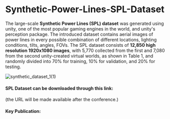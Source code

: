 # Synthetic-Power-Lines-SPL-Dataset
The large-scale **Synthetic Power Lines (SPL) dataset** was generated using unity, one of the most popular gaming engines in the world, and unity's perception package. The introduced dataset contains aerial images of power lines in every possible combination of different locations, lighting conditions, tilts, angles, FOVs. The SPL dataset consists of **12,850 high resolution 1920x1080 images**, with 5,770 collected from the first and 7,080 from the second unity-created virtual worlds, as shown in Table 1, and randomly divided into 70% for training, 10% for validation, and 20% for testing.

![synthetic_dataset_1(1)](https://github.com/george-kalitsios/Synthetic-Power-Lines-SPL-Dataset/assets/56552010/0b61adb5-1be9-4c8a-b4b5-cc6ea92ebd7e)

#### **SPL Dataset** can be downloaded through this link: 
(the URL will be made available after the conference.)

#### Key Publication:
